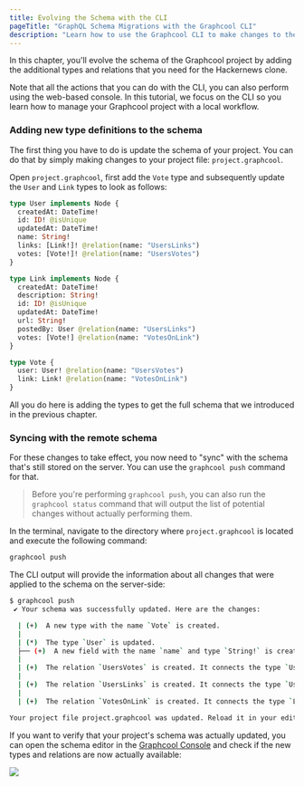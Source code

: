 ```yaml
---
title: Evolving the Schema with the CLI
pageTitle: "GraphQL Schema Migrations with the Graphcool CLI"
description: "Learn how to use the Graphcool CLI to make changes to the project's schema"
---
```


In this chapter, you'll evolve the schema of the Graphcool project by adding the additional types and relations that you need for the Hackernews clone.

Note that all the actions that you can do with the CLI, you can also perform using the web-based console. In this tutorial, we focus on the CLI so you learn how to manage your Graphcool project with a local workflow.

### Adding new type definitions to the schema

The first thing you have to do is update the schema of your project. You can do that by simply making changes to your project file: `project.graphcool`.

<Instruction>

Open `project.graphcool`, first add the `Vote` type and subsequently update the `User` and `Link` types to look as follows:

```graphql
type User implements Node {
  createdAt: DateTime!
  id: ID! @isUnique
  updatedAt: DateTime!
  name: String!
  links: [Link!]! @relation(name: "UsersLinks")
  votes: [Vote!]! @relation(name: "UsersVotes")
}

type Link implements Node {
  createdAt: DateTime!
  description: String!
  id: ID! @isUnique
  updatedAt: DateTime!
  url: String!
  postedBy: User @relation(name: "UsersLinks")
  votes: [Vote!] @relation(name: "VotesOnLink")
}

type Vote {
  user: User! @relation(name: "UsersVotes")
  link: Link! @relation(name: "VotesOnLink")
}
```

</Instruction> 

All you do here is adding the types to get the full schema that we introduced in the previous chapter.


### Syncing with the remote schema

For these changes to take effect, you now need to "sync" with the schema that's still stored on the server. You can use the `graphcool push` command for that.

> Before you're performing `graphcool push`, you can also run the `graphcool status` command that will output the list of potential changes without actually performing them.

<Instruction>

In the terminal, navigate to the directory where `project.graphcool` is located and execute the following command:

```bash
graphcool push
```

</Instruction>

The CLI output will provide the information about all changes that were applied to the schema on the server-side:

```bash
$ graphcool push
 ✔ Your schema was successfully updated. Here are the changes: 

  | (+)  A new type with the name `Vote` is created.
  |
  | (*)  The type `User` is updated.
  ├── (+)  A new field with the name `name` and type `String!` is created.
  |
  | (+)  The relation `UsersVotes` is created. It connects the type `User` with the type `Vote`.
  |
  | (+)  The relation `UsersLinks` is created. It connects the type `User` with the type `Link`.
  |
  | (+)  The relation `VotesOnLink` is created. It connects the type `Link` with the type `Vote`.

Your project file project.graphcool was updated. Reload it in your editor if needed.
```

If you want to verify that your project's schema was actually updated, you can open the schema editor in the [Graphcool Console](https://console.graph.cool) and check if the new types and relations are now actually available:

![](http://imgur.com/tZYEBCj.png)



